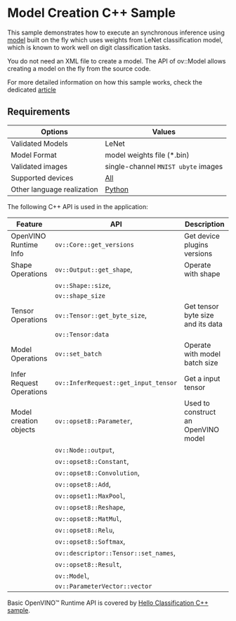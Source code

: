 # Model Creation C++ Sample

This sample demonstrates how to execute an synchronous inference using [model](https://docs.openvino.ai/2024/openvino-workflow/running-inference/integrate-openvino-with-your-application/model-representation.html) built on the fly which uses weights from LeNet classification model, which is known to work well on digit classification tasks.

You do not need an XML file to create a model. The API of ov::Model allows creating a model on the fly from the source code.

For more detailed information on how this sample works, check the dedicated [article](https://docs.openvino.ai/2024/learn-openvino/openvino-samples/model-creation.html)

## Requirements

| Options                     | Values                                                                                                                         |
| ----------------------------| -------------------------------------------------------------------------------------------------------------------------------|
| Validated Models            | LeNet                                                                                                                          |
| Model Format                | model weights file (\*.bin)                                                                                                    |
| Validated images            | single-channel ``MNIST ubyte`` images                                                                                          |
| Supported devices           | [All](https://docs.openvino.ai/2024/about-openvino/compatibility-and-support/supported-devices.html)                            |
| Other language realization  | [Python](https://docs.openvino.ai/2024/learn-openvino/openvino-samples/model-creation.html)                                                  |

The following C++ API is used in the application:

| Feature                   | API                                     | Description                           |
| --------------------------| ----------------------------------------|---------------------------------------|
| OpenVINO Runtime Info     | ``ov::Core::get_versions``              | Get device plugins versions           |
| Shape Operations          | ``ov::Output::get_shape``,              | Operate with shape                    |
|                           | ``ov::Shape::size``,                    |                                       |
|                           | ``ov::shape_size``                      |                                       |
| Tensor Operations         | ``ov::Tensor::get_byte_size``,          | Get tensor byte size and its data     |
|                           | ``ov::Tensor:data``                     |                                       |
| Model Operations          | ``ov::set_batch``                       | Operate with model batch size         |
| Infer Request Operations  | ``ov::InferRequest::get_input_tensor``  | Get a input tensor                    |
| Model creation objects    | ``ov::opset8::Parameter``,              | Used to construct an OpenVINO model   |
|                           | ``ov::Node::output``,                   |                                       |
|                           | ``ov::opset8::Constant``,               |                                       |
|                           | ``ov::opset8::Convolution``,            |                                       |
|                           | ``ov::opset8::Add``,                    |                                       |
|                           | ``ov::opset1::MaxPool``,                |                                       |
|                           | ``ov::opset8::Reshape``,                |                                       |
|                           | ``ov::opset8::MatMul``,                 |                                       |
|                           | ``ov::opset8::Relu``,                   |                                       |
|                           | ``ov::opset8::Softmax``,                |                                       |
|                           | ``ov::descriptor::Tensor::set_names``,  |                                       |
|                           | ``ov::opset8::Result``,                 |                                       |
|                           | ``ov::Model``,                          |                                       |
|                           | ``ov::ParameterVector::vector``         |                                       |

Basic OpenVINO™ Runtime API is covered by [Hello Classification C++ sample](https://docs.openvino.ai/2024/learn-openvino/openvino-samples/hello-classification.html).
